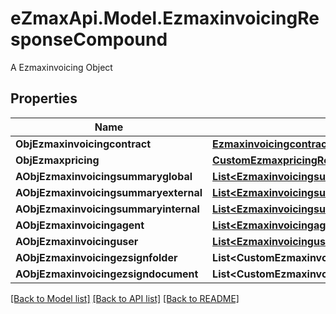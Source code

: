# eZmaxApi.Model.EzmaxinvoicingResponseCompound
A Ezmaxinvoicing Object

## Properties

Name | Type | Description | Notes
------------ | ------------- | ------------- | -------------
**ObjEzmaxinvoicingcontract** | [**EzmaxinvoicingcontractResponseCompound**](EzmaxinvoicingcontractResponseCompound.md) |  | 
**ObjEzmaxpricing** | [**CustomEzmaxpricingResponse**](CustomEzmaxpricingResponse.md) |  | 
**AObjEzmaxinvoicingsummaryglobal** | [**List&lt;EzmaxinvoicingsummaryglobalResponseCompound&gt;**](EzmaxinvoicingsummaryglobalResponseCompound.md) |  | 
**AObjEzmaxinvoicingsummaryexternal** | [**List&lt;EzmaxinvoicingsummaryexternalResponseCompound&gt;**](EzmaxinvoicingsummaryexternalResponseCompound.md) |  | 
**AObjEzmaxinvoicingsummaryinternal** | [**List&lt;EzmaxinvoicingsummaryinternalResponseCompound&gt;**](EzmaxinvoicingsummaryinternalResponseCompound.md) |  | 
**AObjEzmaxinvoicingagent** | [**List&lt;EzmaxinvoicingagentResponseCompound&gt;**](EzmaxinvoicingagentResponseCompound.md) |  | 
**AObjEzmaxinvoicinguser** | [**List&lt;EzmaxinvoicinguserResponseCompound&gt;**](EzmaxinvoicinguserResponseCompound.md) |  | 
**AObjEzmaxinvoicingezsignfolder** | **List&lt;CustomEzmaxinvoicingEzsignfolderResponse&gt;** |  | 
**AObjEzmaxinvoicingezsigndocument** | **List&lt;CustomEzmaxinvoicingEzsigndocumentResponse&gt;** |  | 

[[Back to Model list]](../README.md#documentation-for-models) [[Back to API list]](../README.md#documentation-for-api-endpoints) [[Back to README]](../README.md)

